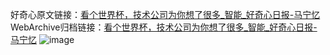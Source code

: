 好奇心原文链接：[看个世界杯，技术公司为你想了很多_智能_好奇心日报-马宁忆](https://www.qdaily.com/articles/1104.html)
WebArchive归档链接：[看个世界杯，技术公司为你想了很多_智能_好奇心日报-马宁忆](http://web.archive.org/web/20190623145644/https://www.qdaily.com/articles/1104.html)
![image](http://ww3.sinaimg.cn/large/007d5XDply1g3v4bi7q3aj30u03jib29)